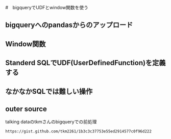 
#　bigqueryでUDFとwindow関数を使う　

## bigqueryへのpandasからのアップロード

## Window関数

## Standerd SQLでUDF(UserDefinedFunction)を定義する

## なかなかSQLでは難しい操作

## outer source

talking dataのtkmさんのbigqueryでの前処理　　

`https://gist.github.com/tkm2261/1b3c3c37753e55ed2914577c0f96d222`

